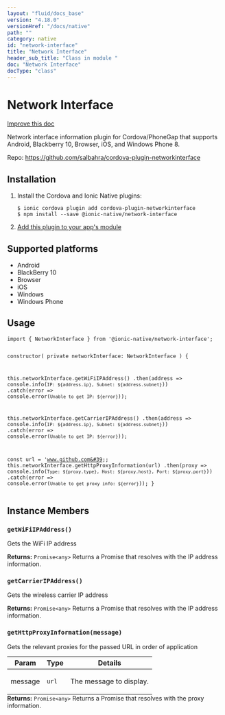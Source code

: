 ```yaml
---
layout: "fluid/docs_base"
version: "4.18.0"
versionHref: "/docs/native"
path: ""
category: native
id: "network-interface"
title: "Network Interface"
header_sub_title: "Class in module "
doc: "Network Interface"
docType: "class"
---
```


<h1 class="api-title">Network Interface</h1>

<a class="improve-v2-docs" href="http://github.com/ionic-team/ionic-native/edit/master/src/@ionic-native/plugins/network-interface/index.ts#L1">
  Improve this doc
</a>







<p>Network interface information plugin for Cordova/PhoneGap that supports Android, Blackberry 10, Browser, iOS, and Windows Phone 8.</p>


<p>Repo:
  <a href="https://github.com/salbahra/cordova-plugin-networkinterface">
    https://github.com/salbahra/cordova-plugin-networkinterface
  </a>
</p>


<h2><a class="anchor" name="installation" href="#installation"></a>Installation</h2>
<ol class="installation">
  <li>Install the Cordova and Ionic Native plugins:<br>
    <pre><code class="nohighlight">$ ionic cordova plugin add cordova-plugin-networkinterface
$ npm install --save @ionic-native/network-interface
</code></pre>
  </li>
  <li><a href="https://ionicframework.com/docs/native/#Add_Plugins_to_Your_App_Module">Add this plugin to your app's module</a></li>
</ol>



<h2><a class="anchor" name="platforms" href="#platforms"></a>Supported platforms</h2>
<ul>
  <li>Android</li><li>BlackBerry 10</li><li>Browser</li><li>iOS</li><li>Windows</li><li>Windows Phone</li>
</ul>






<h2><a class="anchor" name="usage" href="#usage"></a>Usage</h2>
<pre><code class="lang-typescript">import { NetworkInterface } from &#39;@ionic-native/network-interface&#39;;

constructor( private networkInterface: NetworkInterface ) {

  this.networkInterface.getWiFiIPAddress()
    .then(address =&gt; console.info(`IP: ${address.ip}, Subnet: ${address.subnet}`))
    .catch(error =&gt; console.error(`Unable to get IP: ${error}`));

  this.networkInterface.getCarrierIPAddress()
    .then(address =&gt; console.info(`IP: ${address.ip}, Subnet: ${address.subnet}`))
    .catch(error =&gt; console.error(`Unable to get IP: ${error}`));

  const url = &#39;www.github.com&#39;;
  this.networkInterface.getHttpProxyInformation(url)
    .then(proxy =&gt; console.info(`Type: ${proxy.type}, Host: ${proxy.host}, Port: ${proxy.port}`))
    .catch(error =&gt; console.error(`Unable to get proxy info: ${error}`));
}
</code></pre>








<h2><a class="anchor" name="instance-members" href="#instance-members"></a>Instance Members</h2>
<h3><a class="anchor" name="getWiFiIPAddress" href="#getWiFiIPAddress"></a><code>getWiFiIPAddress()</code></h3>


Gets the WiFi IP address


<div class="return-value" markdown="1">
  <i class="icon ion-arrow-return-left"></i>
  <b>Returns:</b> <code>Promise&lt;any&gt;</code> Returns a Promise that resolves with the IP address information.
</div><h3><a class="anchor" name="getCarrierIPAddress" href="#getCarrierIPAddress"></a><code>getCarrierIPAddress()</code></h3>


Gets the wireless carrier IP address


<div class="return-value" markdown="1">
  <i class="icon ion-arrow-return-left"></i>
  <b>Returns:</b> <code>Promise&lt;any&gt;</code> Returns a Promise that resolves with the IP address information.
</div><h3><a class="anchor" name="getHttpProxyInformation" href="#getHttpProxyInformation"></a><code>getHttpProxyInformation(message)</code></h3>


Gets the relevant proxies for the passed URL in order of application
<table class="table param-table" style="margin:0;">
  <thead>
  <tr>
    <th>Param</th>
    <th>Type</th>
    <th>Details</th>
  </tr>
  </thead>
  <tbody>
  <tr>
    <td>
      message</td>
    <td>
      <code>url</code>
    </td>
    <td>
      <p>The message to display.</p>
</td>
  </tr>
  </tbody>
</table>

<div class="return-value" markdown="1">
  <i class="icon ion-arrow-return-left"></i>
  <b>Returns:</b> <code>Promise&lt;any&gt;</code> Returns a Promise that resolves with the proxy information.
</div>





